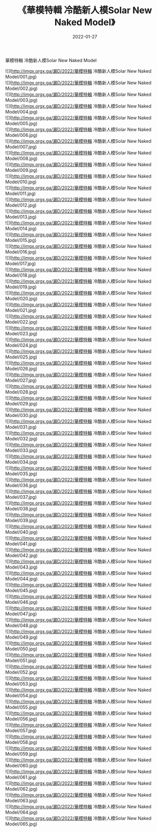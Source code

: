﻿---
layout: post
title:  《華模特輯 冷酷新人模Solar New Naked Model》
date:   2022-01-27
img: http://imgx.orgx.ga/漏D/2022/華模特輯 冷酷新人模Solar New Naked Model/000.jpg
categories: [美女, 清纯, 唯美]
---

華模特輯 冷酷新人模Solar New Naked Model

  ![](http://imgx.orgx.ga/漏D/2022/華模特輯 冷酷新人模Solar New Naked Model/001.jpg) <br> ![](http://imgx.orgx.ga/漏D/2022/華模特輯 冷酷新人模Solar New Naked Model/002.jpg) <br> ![](http://imgx.orgx.ga/漏D/2022/華模特輯 冷酷新人模Solar New Naked Model/003.jpg) <br> ![](http://imgx.orgx.ga/漏D/2022/華模特輯 冷酷新人模Solar New Naked Model/004.jpg) <br> ![](http://imgx.orgx.ga/漏D/2022/華模特輯 冷酷新人模Solar New Naked Model/005.jpg) <br> ![](http://imgx.orgx.ga/漏D/2022/華模特輯 冷酷新人模Solar New Naked Model/006.jpg) <br> ![](http://imgx.orgx.ga/漏D/2022/華模特輯 冷酷新人模Solar New Naked Model/007.jpg) <br> ![](http://imgx.orgx.ga/漏D/2022/華模特輯 冷酷新人模Solar New Naked Model/008.jpg) <br> ![](http://imgx.orgx.ga/漏D/2022/華模特輯 冷酷新人模Solar New Naked Model/009.jpg) <br> ![](http://imgx.orgx.ga/漏D/2022/華模特輯 冷酷新人模Solar New Naked Model/010.jpg) <br> ![](http://imgx.orgx.ga/漏D/2022/華模特輯 冷酷新人模Solar New Naked Model/011.jpg) <br> ![](http://imgx.orgx.ga/漏D/2022/華模特輯 冷酷新人模Solar New Naked Model/012.jpg) <br> ![](http://imgx.orgx.ga/漏D/2022/華模特輯 冷酷新人模Solar New Naked Model/013.jpg) <br> ![](http://imgx.orgx.ga/漏D/2022/華模特輯 冷酷新人模Solar New Naked Model/014.jpg) <br> ![](http://imgx.orgx.ga/漏D/2022/華模特輯 冷酷新人模Solar New Naked Model/015.jpg) <br> ![](http://imgx.orgx.ga/漏D/2022/華模特輯 冷酷新人模Solar New Naked Model/016.jpg) <br> ![](http://imgx.orgx.ga/漏D/2022/華模特輯 冷酷新人模Solar New Naked Model/017.jpg) <br> ![](http://imgx.orgx.ga/漏D/2022/華模特輯 冷酷新人模Solar New Naked Model/018.jpg) <br> ![](http://imgx.orgx.ga/漏D/2022/華模特輯 冷酷新人模Solar New Naked Model/019.jpg) <br> ![](http://imgx.orgx.ga/漏D/2022/華模特輯 冷酷新人模Solar New Naked Model/020.jpg) <br> ![](http://imgx.orgx.ga/漏D/2022/華模特輯 冷酷新人模Solar New Naked Model/021.jpg) <br> ![](http://imgx.orgx.ga/漏D/2022/華模特輯 冷酷新人模Solar New Naked Model/022.jpg) <br> ![](http://imgx.orgx.ga/漏D/2022/華模特輯 冷酷新人模Solar New Naked Model/023.jpg) <br> ![](http://imgx.orgx.ga/漏D/2022/華模特輯 冷酷新人模Solar New Naked Model/024.jpg) <br> ![](http://imgx.orgx.ga/漏D/2022/華模特輯 冷酷新人模Solar New Naked Model/025.jpg) <br> ![](http://imgx.orgx.ga/漏D/2022/華模特輯 冷酷新人模Solar New Naked Model/026.jpg) <br> ![](http://imgx.orgx.ga/漏D/2022/華模特輯 冷酷新人模Solar New Naked Model/027.jpg) <br> ![](http://imgx.orgx.ga/漏D/2022/華模特輯 冷酷新人模Solar New Naked Model/028.jpg) <br> ![](http://imgx.orgx.ga/漏D/2022/華模特輯 冷酷新人模Solar New Naked Model/029.jpg) <br> ![](http://imgx.orgx.ga/漏D/2022/華模特輯 冷酷新人模Solar New Naked Model/030.jpg) <br> ![](http://imgx.orgx.ga/漏D/2022/華模特輯 冷酷新人模Solar New Naked Model/031.jpg) <br> ![](http://imgx.orgx.ga/漏D/2022/華模特輯 冷酷新人模Solar New Naked Model/032.jpg) <br> ![](http://imgx.orgx.ga/漏D/2022/華模特輯 冷酷新人模Solar New Naked Model/033.jpg) <br> ![](http://imgx.orgx.ga/漏D/2022/華模特輯 冷酷新人模Solar New Naked Model/034.jpg) <br> ![](http://imgx.orgx.ga/漏D/2022/華模特輯 冷酷新人模Solar New Naked Model/035.jpg) <br> ![](http://imgx.orgx.ga/漏D/2022/華模特輯 冷酷新人模Solar New Naked Model/036.jpg) <br> ![](http://imgx.orgx.ga/漏D/2022/華模特輯 冷酷新人模Solar New Naked Model/037.jpg) <br> ![](http://imgx.orgx.ga/漏D/2022/華模特輯 冷酷新人模Solar New Naked Model/038.jpg) <br> ![](http://imgx.orgx.ga/漏D/2022/華模特輯 冷酷新人模Solar New Naked Model/039.jpg) <br> ![](http://imgx.orgx.ga/漏D/2022/華模特輯 冷酷新人模Solar New Naked Model/040.jpg) <br> ![](http://imgx.orgx.ga/漏D/2022/華模特輯 冷酷新人模Solar New Naked Model/041.jpg) <br> ![](http://imgx.orgx.ga/漏D/2022/華模特輯 冷酷新人模Solar New Naked Model/042.jpg) <br> ![](http://imgx.orgx.ga/漏D/2022/華模特輯 冷酷新人模Solar New Naked Model/043.jpg) <br> ![](http://imgx.orgx.ga/漏D/2022/華模特輯 冷酷新人模Solar New Naked Model/044.jpg) <br> ![](http://imgx.orgx.ga/漏D/2022/華模特輯 冷酷新人模Solar New Naked Model/045.jpg) <br> ![](http://imgx.orgx.ga/漏D/2022/華模特輯 冷酷新人模Solar New Naked Model/046.jpg) <br> ![](http://imgx.orgx.ga/漏D/2022/華模特輯 冷酷新人模Solar New Naked Model/047.jpg) <br> ![](http://imgx.orgx.ga/漏D/2022/華模特輯 冷酷新人模Solar New Naked Model/048.jpg) <br> ![](http://imgx.orgx.ga/漏D/2022/華模特輯 冷酷新人模Solar New Naked Model/049.jpg) <br> ![](http://imgx.orgx.ga/漏D/2022/華模特輯 冷酷新人模Solar New Naked Model/050.jpg) <br> ![](http://imgx.orgx.ga/漏D/2022/華模特輯 冷酷新人模Solar New Naked Model/051.jpg) <br> ![](http://imgx.orgx.ga/漏D/2022/華模特輯 冷酷新人模Solar New Naked Model/052.jpg) <br> ![](http://imgx.orgx.ga/漏D/2022/華模特輯 冷酷新人模Solar New Naked Model/053.jpg) <br> ![](http://imgx.orgx.ga/漏D/2022/華模特輯 冷酷新人模Solar New Naked Model/054.jpg) <br> ![](http://imgx.orgx.ga/漏D/2022/華模特輯 冷酷新人模Solar New Naked Model/055.jpg) <br> ![](http://imgx.orgx.ga/漏D/2022/華模特輯 冷酷新人模Solar New Naked Model/056.jpg) <br> ![](http://imgx.orgx.ga/漏D/2022/華模特輯 冷酷新人模Solar New Naked Model/057.jpg) <br> ![](http://imgx.orgx.ga/漏D/2022/華模特輯 冷酷新人模Solar New Naked Model/058.jpg) <br> ![](http://imgx.orgx.ga/漏D/2022/華模特輯 冷酷新人模Solar New Naked Model/059.jpg) <br> ![](http://imgx.orgx.ga/漏D/2022/華模特輯 冷酷新人模Solar New Naked Model/060.jpg) <br> ![](http://imgx.orgx.ga/漏D/2022/華模特輯 冷酷新人模Solar New Naked Model/061.jpg) <br> ![](http://imgx.orgx.ga/漏D/2022/華模特輯 冷酷新人模Solar New Naked Model/062.jpg) <br> ![](http://imgx.orgx.ga/漏D/2022/華模特輯 冷酷新人模Solar New Naked Model/063.jpg) <br> ![](http://imgx.orgx.ga/漏D/2022/華模特輯 冷酷新人模Solar New Naked Model/064.jpg) <br> ![](http://imgx.orgx.ga/漏D/2022/華模特輯 冷酷新人模Solar New Naked Model/065.jpg) <br>